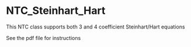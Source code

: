 # NTC_Steinhart_Hart
This NTC class supports both 3 and 4 coefficient Steinhart/Hart equations  
  
See the pdf file for instructions
